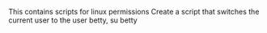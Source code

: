 This contains scripts for linux permissions
Create a script that switches the current user to the user betty, su betty
